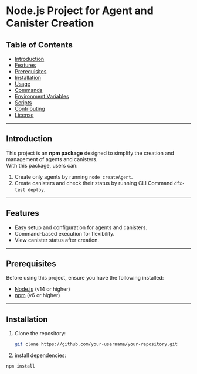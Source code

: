 # Node.js Project for Agent and Canister Creation  

## Table of Contents  
- [Introduction](#introduction)  
- [Features](#features)  
- [Prerequisites](#prerequisites)  
- [Installation](#installation)  
- [Usage](#usage)  
- [Commands](#commands)  
- [Environment Variables](#environment-variables)  
- [Scripts](#scripts)  
- [Contributing](#contributing)  
- [License](#license)  

---  

## Introduction  

This project is an **npm package** designed to simplify the creation and management of agents and canisters.  
With this package, users can:  
1. Create only agents by running `node createAgent`.  
2. Create canisters and check their status by running CLI Command  `dfx-test deploy`.  

---  

## Features  

- Easy setup and configuration for agents and canisters.  
- Command-based execution for flexibility.  
- View canister status after creation.  

---  

## Prerequisites  

Before using this project, ensure you have the following installed:  

- [Node.js](https://nodejs.org/) (v14 or higher)  
- [npm](https://www.npmjs.com/) (v6 or higher)  

---  

## Installation  

1. Clone the repository:  
   ```bash  
   git clone https://github.com/your-username/your-repository.git  

1. install dependencies:  
 ```bash  
 npm install